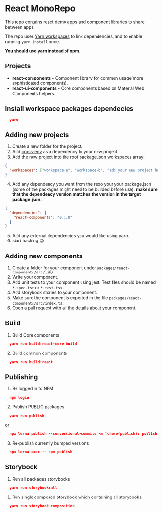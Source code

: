 # React MonoRepo

This repo contains react demo apps and component libraries to share between apps.

The repo uses [Yarn workspaces](https://classic.yarnpkg.com/en/docs/workspaces/) to link dependencies, and to enable running `yarn install` once.

**You should use yarn instead of npm.**


## Projects
* **react-components** - Component library for common usage(more sophisticated components).
* **react-ui-components** - Core components based on Material Web Components helpers.

## Install workspace packages dependecies
```json
  yarn
```

## Adding new projects
1. Create a new folder for the project.
2. Add [cross-env](https://www.npmjs.com/package/cross-env) as a dependency to your new project.
3. Add the new project into the root package.json workspaces array:
```json
{
  "workspaces": ["workspace-a", "workspace-b", "add your new project here"]
}
```
4. Add any dependency you want from the repo your your package.json (some of the packages might need to be builded before use). **make sure that the dependency version matches the version in the target package.json.** 

```json
{
  "dependencies": {
    "react-components": "0.1.0"
  }
}
```
5. Add any external dependencies you would like using yarn.
6. start hacking :wink:

## Adding new components
1. Create a folder for your component under `packages/react-components/src/lib/`
2. Write your component.
3. Add unit tests to your component using jest. Test files should be named `*.spec.tsx` or `*.test.tsx`.
4. Add storybook stories to your component.
5. Make sure the component is exported in the file `packages/react-components/src/index.ts`.
6. Open a pull request with all the details about your component.

## Build
1. Build Core components
```json
  yarn run build:react-core:build
``` 
2. Build common components
```json
  yarn run build:react
``` 

## Publishing
1. Be logged in to NPM
```json
  npm login
``` 
2. Publish PUBLIC packages 
```json
  yarn run publish
``` 
or
```json
  npx lerna publish --conventional-commits -m "chore(publish): publish %s [ci skip]"
``` 
3. Re-publish currently bumped versions
```json
  npx lerna exec -- npm publish
```
## Storybook
1. Run all packages storybooks
```json
  yarn run storybook:all
``` 
1. Run single composed storybook which containing all storybooks
```json
  yarn run storybook-composition
``` 